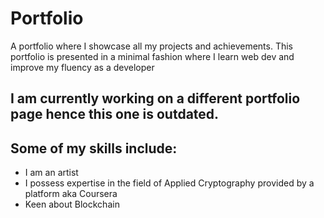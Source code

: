 # Portfolio
A portfolio where I showcase all my projects and achievements.
This portfolio is presented in a minimal fashion where I learn web dev and improve my fluency as a developer

## I am currently working on a different portfolio page hence this one is outdated. 

## Some of my skills include:

- I am an artist
- I possess expertise in the field of Applied Cryptography provided by a platform aka Coursera
- Keen about Blockchain
